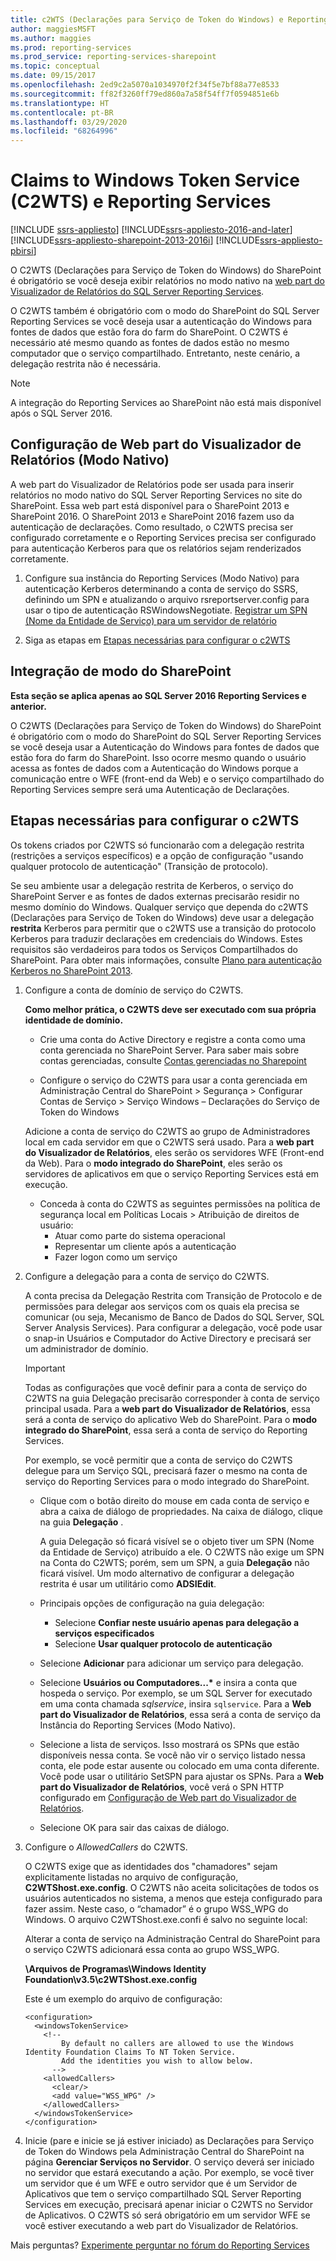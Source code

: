 ```yaml
---
title: c2WTS (Declarações para Serviço de Token do Windows) e Reporting Services | Microsoft Docs
author: maggiesMSFT
ms.author: maggies
ms.prod: reporting-services
ms.prod_service: reporting-services-sharepoint
ms.topic: conceptual
ms.date: 09/15/2017
ms.openlocfilehash: 2ed9c2a5070a1034970f2f34f5e7bf88a77e8533
ms.sourcegitcommit: ff82f3260ff79ed860a7a58f54ff7f0594851e6b
ms.translationtype: HT
ms.contentlocale: pt-BR
ms.lasthandoff: 03/29/2020
ms.locfileid: "68264996"
---
```

# <a name="claims-to-windows-token-service-c2wts-and-reporting-services"></a>Claims to Windows Token Service (C2WTS) e Reporting Services

[!INCLUDE [ssrs-appliesto](../../includes/ssrs-appliesto.md)] [!INCLUDE[ssrs-appliesto-2016-and-later](../../includes/ssrs-appliesto-2016-and-later.md)] [!INCLUDE[ssrs-appliesto-sharepoint-2013-2016i](../../includes/ssrs-appliesto-sharepoint-2013-2016.md)] [!INCLUDE[ssrs-appliesto-pbirsi](../../includes/ssrs-appliesto-pbirs.md)]

O C2WTS (Declarações para Serviço de Token do Windows) do SharePoint é obrigatório se você deseja exibir relatórios no modo nativo na [web part do Visualizador de Relatórios do SQL Server Reporting Services](../report-server-sharepoint/deploy-report-viewer-web-part.md).

O C2WTS também é obrigatório com o modo do SharePoint do SQL Server Reporting Services se você deseja usar a autenticação do Windows para fontes de dados que estão fora do farm do SharePoint. O C2WTS é necessário até mesmo quando as fontes de dados estão no mesmo computador que o serviço compartilhado. Entretanto, neste cenário, a delegação restrita não é necessária.

> [!NOTE]
> A integração do Reporting Services ao SharePoint não está mais disponível após o SQL Server 2016.

## <a name="report-viewer-native-mode-web-part-configuration"></a>Configuração de Web part do Visualizador de Relatórios (Modo Nativo)

A web part do Visualizador de Relatórios pode ser usada para inserir relatórios no modo nativo do SQL Server Reporting Services no site do SharePoint. Essa web part está disponível para o SharePoint 2013 e SharePoint 2016. O SharePoint 2013 e SharePoint 2016 fazem uso da autenticação de declarações. Como resultado, o C2WTS precisa ser configurado corretamente e o Reporting Services precisa ser configurado para autenticação Kerberos para que os relatórios sejam renderizados corretamente.

1. Configure sua instância do Reporting Services (Modo Nativo) para autenticação Kerberos determinando a conta de serviço do SSRS, definindo um SPN e atualizando o arquivo rsreportserver.config para usar o tipo de autenticação RSWindowsNegotiate. [Registrar um SPN (Nome da Entidade de Serviço) para um servidor de relatório](https://docs.microsoft.com/sql/reporting-services/report-server/register-a-service-principal-name-spn-for-a-report-server)

2. Siga as etapas em [Etapas necessárias para configurar o c2WTS](https://docs.microsoft.com/sql/reporting-services/install-windows/claims-to-windows-token-service-c2wts-and-reporting-services?view=sql-server-2017#steps-needed-to-configure-c2wts)
 

## <a name="sharepoint-mode-integration"></a>Integração de modo do SharePoint

**Esta seção se aplica apenas ao SQL Server 2016 Reporting Services e anterior.**

O C2WTS (Declarações para Serviço de Token do Windows) do SharePoint é obrigatório com o modo do SharePoint do SQL Server Reporting Services se você deseja usar a Autenticação do Windows para fontes de dados que estão fora do farm do SharePoint. Isso ocorre mesmo quando o usuário acessa as fontes de dados com a Autenticação do Windows porque a comunicação entre o WFE (front-end da Web) e o serviço compartilhado do Reporting Services sempre será uma Autenticação de Declarações.

## <a name="steps-needed-to-configure-c2wts"></a>Etapas necessárias para configurar o c2WTS

Os tokens criados por C2WTS só funcionarão com a delegação restrita (restrições a serviços específicos) e a opção de configuração "usando qualquer protocolo de autenticação" (Transição de protocolo).

Se seu ambiente usar a delegação restrita de Kerberos, o serviço do SharePoint Server e as fontes de dados externas precisarão residir no mesmo domínio do Windows. Qualquer serviço que dependa do c2WTS (Declarações para Serviço de Token do Windows) deve usar a delegação **restrita** Kerberos para permitir que o c2WTS use a transição do protocolo Kerberos para traduzir declarações em credenciais do Windows. Estes requisitos são verdadeiros para todos os Serviços Compartilhados do SharePoint. Para obter mais informações, consulte [Plano para autenticação Kerberos no SharePoint 2013](https://technet.microsoft.com/library/ee806870.aspx).  

1. Configure a conta de domínio de serviço do C2WTS. 

    **Como melhor prática, o C2WTS deve ser executado com sua própria identidade de domínio.**

    * Crie uma conta do Active Directory e registre a conta como uma conta gerenciada no SharePoint Server. Para saber mais sobre contas gerenciadas, consulte [Contas gerenciadas no Sharepoint](https://blog.wbaer.net/2010/04/11/managed-accounts-in-sharepoint-2010/)
   
    * Configure o serviço do C2WTS para usar a conta gerenciada em Administração Central do SharePoint > Segurança > Configurar Contas de Serviço > Serviço Windows – Declarações do Serviço de Token do Windows

    Adicione a conta de serviço do C2WTS ao grupo de Administradores local em cada servidor em que o C2WTS será usado. Para a **web part do Visualizador de Relatórios**, eles serão os servidores WFE (Front-end da Web). Para o **modo integrado do SharePoint**, eles serão os servidores de aplicativos em que o serviço Reporting Services está em execução.
    * Conceda à conta do C2WTS as seguintes permissões na política de segurança local em Políticas Locais > Atribuição de direitos de usuário:
        * Atuar como parte do sistema operacional
        * Representar um cliente após a autenticação
        * Fazer logon como um serviço

    
2. Configure a delegação para a conta de serviço do C2WTS.

    A conta precisa da Delegação Restrita com Transição de Protocolo e de permissões para delegar aos serviços com os quais ela precisa se comunicar (ou seja, Mecanismo de Banco de Dados do SQL Server, SQL Server Analysis Services). Para configurar a delegação, você pode usar o snap-in Usuários e Computador do Active Directory e precisará ser um administrador de domínio.

    > [!IMPORTANT]
    > Todas as configurações que você definir para a conta de serviço do C2WTS na guia Delegação precisarão corresponder à conta de serviço principal usada. Para a **web part do Visualizador de Relatórios**, essa será a conta de serviço do aplicativo Web do SharePoint. Para o **modo integrado do SharePoint**, essa será a conta de serviço do Reporting Services.
    >
    > Por exemplo, se você permitir que a conta de serviço do C2WTS delegue para um Serviço SQL, precisará fazer o mesmo na conta de serviço do Reporting Services para o modo integrado do SharePoint.

    * Clique com o botão direito do mouse em cada conta de serviço e abra a caixa de diálogo de propriedades. Na caixa de diálogo, clique na guia **Delegação** .

        A guia Delegação só ficará visível se o objeto tiver um SPN (Nome da Entidade de Serviço) atribuído a ele. O C2WTS não exige um SPN na Conta do C2WTS; porém, sem um SPN, a guia **Delegação** não ficará visível. Um modo alternativo de configurar a delegação restrita é usar um utilitário como **ADSIEdit**.

    * Principais opções de configuração na guia delegação:

        * Selecione **Confiar neste usuário apenas para delegação a serviços especificados**
        * Selecione **Usar qualquer protocolo de autenticação**

    * Selecione **Adicionar** para adicionar um serviço para delegação.

    * Selecione **Usuários ou Computadores...&#42;** e insira a conta que hospeda o serviço. Por exemplo, se um SQL Server for executado em uma conta chamada *sqlservice*, insira `sqlservice`. 
      Para a **Web part do Visualizador de Relatórios**, essa será a conta de serviço da Instância do Reporting Services (Modo Nativo).

    * Selecione a lista de serviços. Isso mostrará os SPNs que estão disponíveis nessa conta. Se você não vir o serviço listado nessa conta, ele pode estar ausente ou colocado em uma conta diferente. Você pode usar o utilitário SetSPN para ajustar os SPNs. Para a **Web part do Visualizador de Relatórios**, você verá o SPN HTTP configurado em [Configuração de Web part do Visualizador de Relatórios](https://docs.microsoft.com/sql/reporting-services/install-windows/claims-to-windows-token-service-c2wts-and-reporting-services?view=sql-server-2017#report-viewer-native-mode-web-part-configuration).

    * Selecione OK para sair das caixas de diálogo.

3. Configure o *AllowedCallers* do C2WTS.

    O C2WTS exige que as identidades dos "chamadores" sejam explicitamente listadas no arquivo de configuração, **C2WTShost.exe.config**. O C2WTS não aceita solicitações de todos os usuários autenticados no sistema, a menos que esteja configurado para fazer assim. Neste caso, o “chamador” é o grupo WSS_WPG do Windows. O arquivo C2WTShost.exe.confi é salvo no seguinte local:

    Alterar a conta de serviço na Administração Central do SharePoint para o serviço C2WTS adicionará essa conta ao grupo WSS_WPG.

    **\Arquivos de Programas\Windows Identity Foundation\v3.5\c2WTShost.exe.config**

    Este é um exemplo do arquivo de configuração:

    ```
    <configuration>
      <windowsTokenService>
        <!--  
            By default no callers are allowed to use the Windows Identity Foundation Claims To NT Token Service.  
            Add the identities you wish to allow below.  
          -->
        <allowedCallers>
          <clear/>
          <add value="WSS_WPG" />
        </allowedCallers>
      </windowsTokenService>
    </configuration>
    ```

4. Inicie (pare e inicie se já estiver iniciado) as Declarações para Serviço de Token do Windows pela Administração Central do SharePoint na página **Gerenciar Serviços no Servidor**. O serviço deverá ser iniciado no servidor que estará executando a ação. Por exemplo, se você tiver um servidor que é um WFE e outro servidor que é um Servidor de Aplicativos que tem o serviço compartilhado SQL Server Reporting Services em execução, precisará apenar iniciar o C2WTS no Servidor de Aplicativos. O C2WTS só será obrigatório em um servidor WFE se você estiver executando a web part do Visualizador de Relatórios.

Mais perguntas? [Experimente perguntar no fórum do Reporting Services](https://go.microsoft.com/fwlink/?LinkId=620231)
